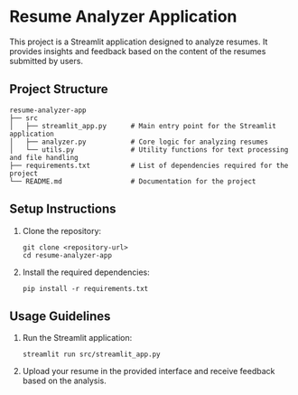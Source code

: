 # Resume Analyzer Application

This project is a Streamlit application designed to analyze resumes. It provides insights and feedback based on the content of the resumes submitted by users.

## Project Structure

```
resume-analyzer-app
├── src
│   ├── streamlit_app.py      # Main entry point for the Streamlit application
│   ├── analyzer.py           # Core logic for analyzing resumes
│   └── utils.py              # Utility functions for text processing and file handling
├── requirements.txt          # List of dependencies required for the project
└── README.md                 # Documentation for the project
```

## Setup Instructions

1. Clone the repository:
   ```
   git clone <repository-url>
   cd resume-analyzer-app
   ```

2. Install the required dependencies:
   ```
   pip install -r requirements.txt
   ```

## Usage Guidelines

1. Run the Streamlit application:
   ```
   streamlit run src/streamlit_app.py
   ```

2. Upload your resume in the provided interface and receive feedback based on the analysis.


